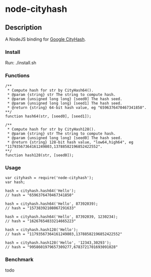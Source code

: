 # node-cityhash #

## Description ##

A NodeJS binding for [Google CityHash](http://code.google.com/p/cityhash/).

### Install ###

Run:
    ./install.sh

### Functions ###

	/**
	 * Compute hash for str by CityHash64().
	 * @param {string} str The string to compute hash.
	 * @param {unsigned long long} [seed0] The hash seed.
	 * @param {unsigned long long} [seed1] The hash seed.
	 * @return {string} 64-bit hash value, eg "6596376470467341850".
	**/
	function hash64(str, [seed0], [seed1]);

	/**
	 * Compute hash for str by CityHash128().
	 * @param {string} str The string to compute hash.
	 * @param {unsigned long long} [seed0] The hash seed.
	 * @return {string} 128-bit hash value, "low64,high64", eg "11793567364161249803,13788582196852422552".
	**/
	function hash128(str, [seed0]);

### Usage ###

	var cityhash = require('node-cityhash');
	var hash;

	hash = cityhash.hash64('Hello');
	// hash = "6596376470467341850"

	hash = cityhash.hash64('Hello', 87392039);
	// hash = "15738392108067291633"

	hash = cityhash.hash64('Hello', 87392039, 1230234);
	// hash = "16267654833214665223"

	hash = cityhash.hash128('Hello');
	// hash = "11793567364161249803,13788582196852422552"

	hash = cityhash.hash128('Hello', '12343,30293');
	// hash = "9958601979657309277,6783721701693091028"

### Benchmark ###

todo